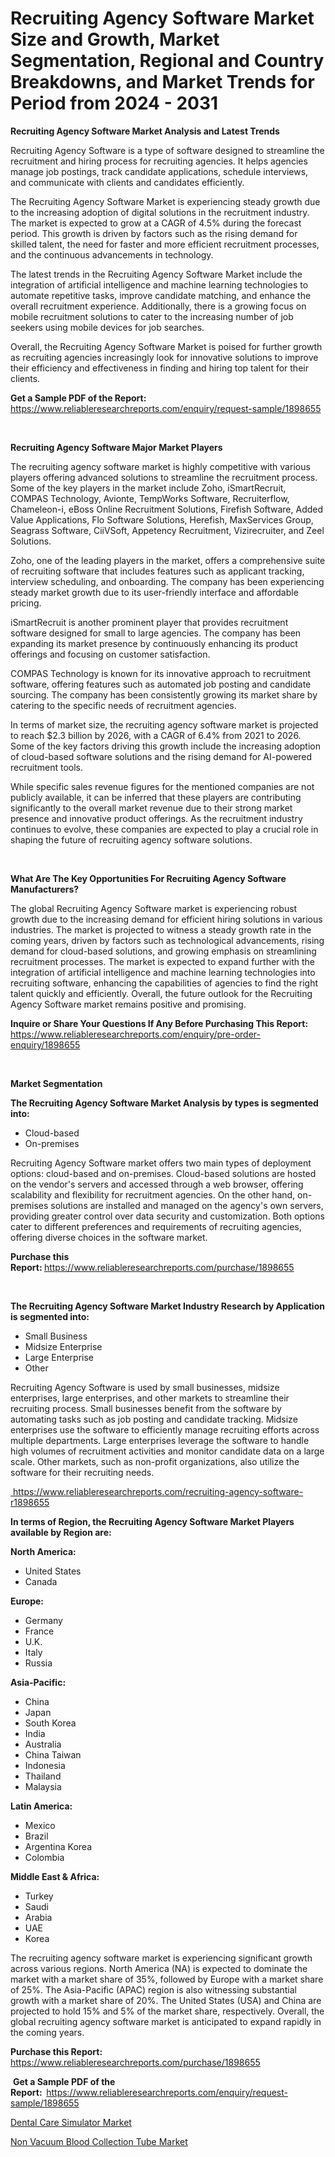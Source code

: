 <p><h1>Recruiting Agency Software Market Size and Growth, Market Segmentation, Regional and Country Breakdowns, and Market Trends for Period from 2024 -  2031</h1></p><p><strong>Recruiting Agency Software Market Analysis and Latest Trends</strong></p>
<p><p>Recruiting Agency Software is a type of software designed to streamline the recruitment and hiring process for recruiting agencies. It helps agencies manage job postings, track candidate applications, schedule interviews, and communicate with clients and candidates efficiently.</p><p>The Recruiting Agency Software Market is experiencing steady growth due to the increasing adoption of digital solutions in the recruitment industry. The market is expected to grow at a CAGR of 4.5% during the forecast period. This growth is driven by factors such as the rising demand for skilled talent, the need for faster and more efficient recruitment processes, and the continuous advancements in technology.</p><p>The latest trends in the Recruiting Agency Software Market include the integration of artificial intelligence and machine learning technologies to automate repetitive tasks, improve candidate matching, and enhance the overall recruitment experience. Additionally, there is a growing focus on mobile recruitment solutions to cater to the increasing number of job seekers using mobile devices for job searches.</p><p>Overall, the Recruiting Agency Software Market is poised for further growth as recruiting agencies increasingly look for innovative solutions to improve their efficiency and effectiveness in finding and hiring top talent for their clients.</p></p>
<p><strong>Get a Sample PDF of the Report:&nbsp;</strong> <a href="https://www.reliableresearchreports.com/enquiry/request-sample/1898655">https://www.reliableresearchreports.com/enquiry/request-sample/1898655</a></p>
<p>&nbsp;</p>
<p><strong>Recruiting Agency Software Major Market Players</strong></p>
<p><p>The recruiting agency software market is highly competitive with various players offering advanced solutions to streamline the recruitment process. Some of the key players in the market include Zoho, iSmartRecruit, COMPAS Technology, Avionte, TempWorks Software, Recruiterflow, Chameleon-i, eBoss Online Recruitment Solutions, Firefish Software, Added Value Applications, Flo Software Solutions, Herefish, MaxServices Group, Seagrass Software, CiiVSoft, Appetency Recruitment, Vizirecruiter, and Zeel Solutions.</p><p>Zoho, one of the leading players in the market, offers a comprehensive suite of recruiting software that includes features such as applicant tracking, interview scheduling, and onboarding. The company has been experiencing steady market growth due to its user-friendly interface and affordable pricing.</p><p>iSmartRecruit is another prominent player that provides recruitment software designed for small to large agencies. The company has been expanding its market presence by continuously enhancing its product offerings and focusing on customer satisfaction.</p><p>COMPAS Technology is known for its innovative approach to recruitment software, offering features such as automated job posting and candidate sourcing. The company has been consistently growing its market share by catering to the specific needs of recruitment agencies.</p><p>In terms of market size, the recruiting agency software market is projected to reach $2.3 billion by 2026, with a CAGR of 6.4% from 2021 to 2026. Some of the key factors driving this growth include the increasing adoption of cloud-based software solutions and the rising demand for AI-powered recruitment tools.</p><p>While specific sales revenue figures for the mentioned companies are not publicly available, it can be inferred that these players are contributing significantly to the overall market revenue due to their strong market presence and innovative product offerings. As the recruitment industry continues to evolve, these companies are expected to play a crucial role in shaping the future of recruiting agency software solutions.</p></p>
<p>&nbsp;</p>
<p><strong>What Are The Key Opportunities For Recruiting Agency Software Manufacturers?</strong></p>
<p><p>The global Recruiting Agency Software market is experiencing robust growth due to the increasing demand for efficient hiring solutions in various industries. The market is projected to witness a steady growth rate in the coming years, driven by factors such as technological advancements, rising demand for cloud-based solutions, and growing emphasis on streamlining recruitment processes. The market is expected to expand further with the integration of artificial intelligence and machine learning technologies into recruiting software, enhancing the capabilities of agencies to find the right talent quickly and efficiently. Overall, the future outlook for the Recruiting Agency Software market remains positive and promising.</p></p>
<p><strong>Inquire or Share Your Questions If Any Before Purchasing This Report:</strong> <a href="https://www.reliableresearchreports.com/enquiry/pre-order-enquiry/1898655">https://www.reliableresearchreports.com/enquiry/pre-order-enquiry/1898655</a></p>
<p>&nbsp;</p>
<p><strong>Market Segmentation</strong></p>
<p><strong>The Recruiting Agency Software Market Analysis by types is segmented into:</strong></p>
<p><ul><li>Cloud-based</li><li>On-premises</li></ul></p>
<p><p>Recruiting Agency Software market offers two main types of deployment options: cloud-based and on-premises. Cloud-based solutions are hosted on the vendor's servers and accessed through a web browser, offering scalability and flexibility for recruitment agencies. On the other hand, on-premises solutions are installed and managed on the agency's own servers, providing greater control over data security and customization. Both options cater to different preferences and requirements of recruiting agencies, offering diverse choices in the software market.</p></p>
<p><strong>Purchase this Report:&nbsp;</strong><a href="https://www.reliableresearchreports.com/purchase/1898655">https://www.reliableresearchreports.com/purchase/1898655</a></p>
<p>&nbsp;</p>
<p><strong>The Recruiting Agency Software Market Industry Research by Application is segmented into:</strong></p>
<p><ul><li>Small Business</li><li>Midsize Enterprise</li><li>Large Enterprise</li><li>Other</li></ul></p>
<p><p>Recruiting Agency Software is used by small businesses, midsize enterprises, large enterprises, and other markets to streamline their recruiting process. Small businesses benefit from the software by automating tasks such as job posting and candidate tracking. Midsize enterprises use the software to efficiently manage recruiting efforts across multiple departments. Large enterprises leverage the software to handle high volumes of recruitment activities and monitor candidate data on a large scale. Other markets, such as non-profit organizations, also utilize the software for their recruiting needs.</p></p>
<p><a href="https://www.reliableresearchreports.com/recruiting-agency-software-r1898655">&nbsp;https://www.reliableresearchreports.com/recruiting-agency-software-r1898655</a></p>
<p><strong>In terms of Region, the Recruiting Agency Software Market Players available by Region are:</strong></p>
<p>
    <p> <strong> North America: </strong>
        <ul>
            <li>United States</li>
            <li>Canada</li>
        </ul>
        </p> 
    <p> <strong> Europe: </strong>
        <ul>
            <li>Germany</li>
            <li>France</li>
            <li>U.K.</li>
            <li>Italy</li>
            <li>Russia</li>
        </ul>
        </p> 
    <p> <strong> Asia-Pacific: </strong>
        <ul>
            <li>China</li>
            <li>Japan</li>
            <li>South Korea</li>
            <li>India</li>
            <li>Australia</li>
            <li>China Taiwan</li>
            <li>Indonesia</li>
            <li>Thailand</li>
            <li>Malaysia</li>
        </ul>
        </p> 
    <p> <strong> Latin America: </strong>
        <ul>
            <li>Mexico</li>
            <li>Brazil</li>
            <li>Argentina Korea</li>
            <li>Colombia</li>
        </ul>
        </p> 
    <p> <strong> Middle East & Africa: </strong>
        <ul>
            <li>Turkey</li>
            <li>Saudi</li>
            <li>Arabia</li>
            <li>UAE</li>
            <li>Korea</li>
        </ul>
    </p>
    </p>
<p><p>The recruiting agency software market is experiencing significant growth across various regions. North America (NA) is expected to dominate the market with a market share of 35%, followed by Europe with a market share of 25%. The Asia-Pacific (APAC) region is also witnessing substantial growth with a market share of 20%. The United States (USA) and China are projected to hold 15% and 5% of the market share, respectively. Overall, the global recruiting agency software market is anticipated to expand rapidly in the coming years.</p></p>
<p><strong>Purchase this Report: </strong><a href="https://www.reliableresearchreports.com/purchase/1898655">https://www.reliableresearchreports.com/purchase/1898655</a></p>
<p>&nbsp;<strong>Get a Sample PDF of the Report:&nbsp;&nbsp;</strong><a href="https://www.reliableresearchreports.com/enquiry/request-sample/1898655">https://www.reliableresearchreports.com/enquiry/request-sample/1898655</a></p>
<p><strong></strong></p>
<p><p><a href="https://view.publitas.com/reportprime-1/dental-care-simulator-market-size-reveals-the-best-marketing-channels-in-global-industry/">Dental Care Simulator Market</a></p><p><a href="https://view.publitas.com/reportprime-1/non-vacuum-blood-collection-tube-market-share-evolution-and-market-growth-trends-2024-2031/">Non Vacuum Blood Collection Tube Market</a></p></p>